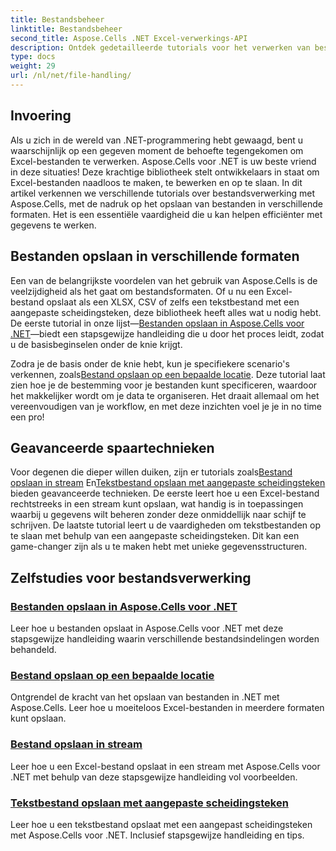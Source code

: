 ```yaml
---
title: Bestandsbeheer
linktitle: Bestandsbeheer
second_title: Aspose.Cells .NET Excel-verwerkings-API
description: Ontdek gedetailleerde tutorials voor het verwerken van bestanden in Aspose.Cells voor .NET, inclusief het opslaan in verschillende formaten, locaties en aangepaste scheidingstekens.
type: docs
weight: 29
url: /nl/net/file-handling/
---
```

## Invoering

Als u zich in de wereld van .NET-programmering hebt gewaagd, bent u waarschijnlijk op een gegeven moment de behoefte tegengekomen om Excel-bestanden te verwerken. Aspose.Cells voor .NET is uw beste vriend in deze situaties! Deze krachtige bibliotheek stelt ontwikkelaars in staat om Excel-bestanden naadloos te maken, te bewerken en op te slaan. In dit artikel verkennen we verschillende tutorials over bestandsverwerking met Aspose.Cells, met de nadruk op het opslaan van bestanden in verschillende formaten. Het is een essentiële vaardigheid die u kan helpen efficiënter met gegevens te werken.

## Bestanden opslaan in verschillende formaten
Een van de belangrijkste voordelen van het gebruik van Aspose.Cells is de veelzijdigheid als het gaat om bestandsformaten. Of u nu een Excel-bestand opslaat als een XLSX, CSV of zelfs een tekstbestand met een aangepaste scheidingsteken, deze bibliotheek heeft alles wat u nodig hebt. De eerste tutorial in onze lijst—[Bestanden opslaan in Aspose.Cells voor .NET](./file-saving-files-in-aspose-cells-for-net/)—biedt een stapsgewijze handleiding die u door het proces leidt, zodat u de basisbeginselen onder de knie krijgt.

Zodra je de basis onder de knie hebt, kun je specifiekere scenario's verkennen, zoals[Bestand opslaan op een bepaalde locatie](./file-saving-file-to-some-location/). Deze tutorial laat zien hoe je de bestemming voor je bestanden kunt specificeren, waardoor het makkelijker wordt om je data te organiseren. Het draait allemaal om het vereenvoudigen van je workflow, en met deze inzichten voel je je in no time een pro!

## Geavanceerde spaartechnieken
 Voor degenen die dieper willen duiken, zijn er tutorials zoals[Bestand opslaan in stream](./file-saving-file-to-stream/) En[Tekstbestand opslaan met aangepaste scheidingsteken](./file-saving-text-file-with-custom-separator/) bieden geavanceerde technieken. De eerste leert hoe u een Excel-bestand rechtstreeks in een stream kunt opslaan, wat handig is in toepassingen waarbij u gegevens wilt beheren zonder deze onmiddellijk naar schijf te schrijven. De laatste tutorial leert u de vaardigheden om tekstbestanden op te slaan met behulp van een aangepaste scheidingsteken. Dit kan een game-changer zijn als u te maken hebt met unieke gegevensstructuren.

## Zelfstudies voor bestandsverwerking
### [Bestanden opslaan in Aspose.Cells voor .NET](./file-saving-files-in-aspose-cells-for-net/)
Leer hoe u bestanden opslaat in Aspose.Cells voor .NET met deze stapsgewijze handleiding waarin verschillende bestandsindelingen worden behandeld.
### [Bestand opslaan op een bepaalde locatie](./file-saving-file-to-some-location/)
Ontgrendel de kracht van het opslaan van bestanden in .NET met Aspose.Cells. Leer hoe u moeiteloos Excel-bestanden in meerdere formaten kunt opslaan.
### [Bestand opslaan in stream](./file-saving-file-to-stream/)
Leer hoe u een Excel-bestand opslaat in een stream met Aspose.Cells voor .NET met behulp van deze stapsgewijze handleiding vol voorbeelden.
### [Tekstbestand opslaan met aangepaste scheidingsteken](./file-saving-text-file-with-custom-separator/)
Leer hoe u een tekstbestand opslaat met een aangepast scheidingsteken met Aspose.Cells voor .NET. Inclusief stapsgewijze handleiding en tips.